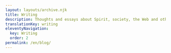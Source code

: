 ```yaml
---
layout: layouts/archive.njk
title: Writing
description: Thoughts and essays about Spirit, society, the Web and other media.
translationKey: writing
eleventyNavigation:
  key: Writing
  order: 2
permalink: /en/blog/
---
```

